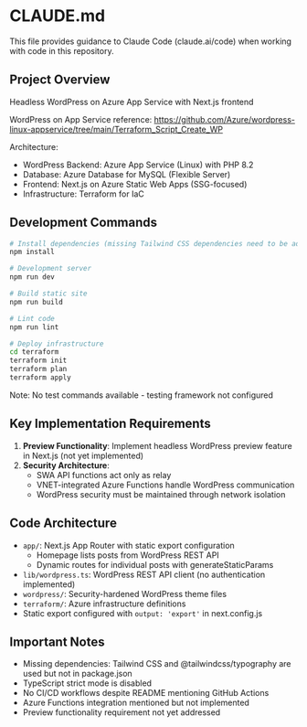 # CLAUDE.md

This file provides guidance to Claude Code (claude.ai/code) when working with code in this repository.

## Project Overview

Headless WordPress on Azure App Service with Next.js frontend

WordPress on App Service reference:
https://github.com/Azure/wordpress-linux-appservice/tree/main/Terraform_Script_Create_WP

Architecture:
- WordPress Backend: Azure App Service (Linux) with PHP 8.2
- Database: Azure Database for MySQL (Flexible Server)
- Frontend: Next.js on Azure Static Web Apps (SSG-focused)
- Infrastructure: Terraform for IaC

## Development Commands

```bash
# Install dependencies (missing Tailwind CSS dependencies need to be added)
npm install

# Development server
npm run dev

# Build static site
npm run build

# Lint code
npm run lint

# Deploy infrastructure
cd terraform
terraform init
terraform plan
terraform apply
```

Note: No test commands available - testing framework not configured

## Key Implementation Requirements

1. **Preview Functionality**: Implement headless WordPress preview feature in Next.js (not yet implemented)
2. **Security Architecture**: 
   - SWA API functions act only as relay
   - VNET-integrated Azure Functions handle WordPress communication
   - WordPress security must be maintained through network isolation

## Code Architecture

- `app/`: Next.js App Router with static export configuration
  - Homepage lists posts from WordPress REST API
  - Dynamic routes for individual posts with generateStaticParams
- `lib/wordpress.ts`: WordPress REST API client (no authentication implemented)
- `wordpress/`: Security-hardened WordPress theme files
- `terraform/`: Azure infrastructure definitions
- Static export configured with `output: 'export'` in next.config.js

## Important Notes

- Missing dependencies: Tailwind CSS and @tailwindcss/typography are used but not in package.json
- TypeScript strict mode is disabled
- No CI/CD workflows despite README mentioning GitHub Actions
- Azure Functions integration mentioned but not implemented
- Preview functionality requirement not yet addressed